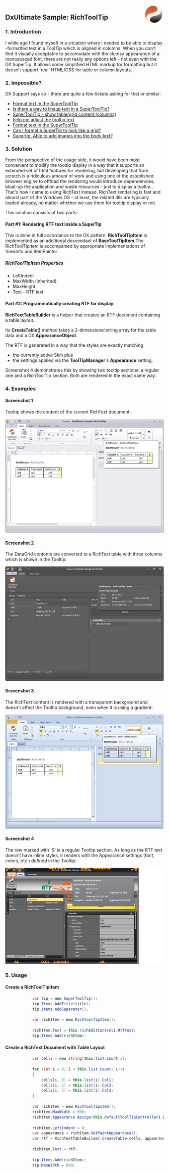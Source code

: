 <img align="right" src="Shared/dxultimate64.png" />

## DxUltimate Sample: RichToolTip

### 1. Introduction 

I while ago I found myself in a situation where I needed to be able to display -formatted text in a ToolTip which is aligned in columns.
When you don't find it visually acceptable to accomodate with the clumsy appearance of a monospaced font, there are not really any options left - not even with the DX SuperTip. It allows some simplified HTML markup for formatting but it doesn't support 'real' HTML/CSS for table or column layouts.

### 2. Impossible?

DX Support says so - there are quite a few tickets asking for that or similar:

- [Format text in the SuperToolTip](https://supportcenter.devexpress.com/ticket/details/cq54687/format-text-in-the-supertooltip)
- [Is there a way to lineup text in a SuperToolTip?](https://supportcenter.devexpress.com/ticket/details/t635537/is-there-a-way-to-lineup-text-in-a-supertooltip)
- [SuperToolTip - show table/grid content (columns)](https://supportcenter.devexpress.com/ticket/details/t567673/supertooltip-show-table-grid-content-columns)
- [help me adjust the tooltip text](https://supportcenter.devexpress.com/ticket/details/t382037/help-me-adjust-the-tooltip-text)
- [Format text in the SuperToolTip](https://supportcenter.devexpress.com/ticket/details/cq54687/format-text-in-the-supertooltip)
- [Can I format a SuperTip to look like a grid?](https://supportcenter.devexpress.com/ticket/details/q369877/can-i-format-a-supertip-to-look-like-a-grid)
- [Supertip: Able to add images into the body text?](https://supportcenter.devexpress.com/ticket/details/t596580/supertip-able-to-add-images-into-the-body-text)


### 3. Solution

From the perspective of the usage side, it would have been most convenient to modify the tooltip display in a way that it supports an extended set of html features for rendering, but developing that from scratch is a ridiculous amount of work and using one of the established browser engine to offload the rendering would introduce dependencies, bloat-up the application and waste resources - just to display a tooltip..
That's how I came to using RichText instead. RichText rendering is fast and almost part of the Windows OS - at least, the related dlls are typically loaded already, no matter whether we use them for tooltip display or not.

This solution consists of two parts: 

#### Part #1: Rendering RTF text inside a SuperTip

This is done in full accordance to the DX pattern: **RichToolTipItem** is implemented as an additional descendant of **BaseToolTipItem**
The RichToolTipItem is accompanied by appropriate implementations of ViewInfo and ItemPainter

##### RichToolTipItem Properties

- LeftIndent
- MaxWidth (inherited)
- MaxHeight
- Text - RTF text

#### Part #2: Programmatically creating RTF for display


**RichTextTableBuilder** is a helper that creates an RTF document containing a table layout.

Its **CreateTable()** method takes a 2-dimensional string array for the table data and a DX **AppearanceObject**. 

The RTF is generated in a way that the styles are exactly matching 

- the currently active Skin
  plus
- the settings applied via the **ToolTipManager**'s **Appearance** setting.

Screenshot 4 demonstrates this by showing two tooltip sections: a regular one and a RichToolTip section. Both are rendered ín the exact same way.


### 4. Examples

#### Screenshot 1

Tooltip shows the content of the current RichText document:

![Screenshot1](Shared/screenshot1.png)

#### Screenshot 2

The DataGrid contents are converted to a RichText table with three columns which is shown in the Tooltip:

![Screenshot2](Shared/screenshot2.png)

#### Screenshot 3

The RichText content is rendered with a transparent background and doesn't affect the Tooltip background, even when it is using a gradient:

![Screenshot3](Shared/screenshot3.png)

#### Screenshot 4

The row marked with 'S' is a regular Tooltip section. As long as the RTF text doesn't have inline styles, it renders with the Appearance settings (font, colors, etc.) defined in the Tooltip:

![Screenshot4](Shared/screenshot4.png)


### 5. Usage

#### Create a RichToolTipItem

```cs
            var tip = new SuperToolTip();
            tip.Items.AddTitle(title);
            tip.Items.AddSeparator();

            var richItem = new RichToolTipItem();

            richItem.Text = this.richEditControl1.RtfText;
            tip.Items.Add(richItem);
```
   
#### Create a RichText Document with Table Layout

```cs
            var cells = new string[this.list.Count,3];

            for (int i = 0; i < this.list.Count; i++)
            {
                cells[i, 0] = this.list[i].Col1;
                cells[i, 1] = this.list[i].Col2;
                cells[i, 2] = this.list[i].Col3;
            }

            var richItem = new RichToolTipItem();
            richItem.MaxWidth = 600;
            richItem.Appearance.Assign(this.defaultToolTipController1.DefaultController.Appearance);

            richItem.LeftIndent = 8;
            var appearance = richItem.GetPaintAppearance();
            var rtf = RichTextTableBuilder.CreateTable(cells, appearance);

            richItem.Text = rtf;

            tip.Items.Add(richItem);
            tip.MaxWidth = 600;
```
